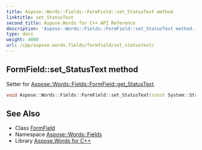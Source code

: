 ```yaml
---
title: Aspose::Words::Fields::FormField::set_StatusText method
linktitle: set_StatusText
second_title: Aspose.Words for C++ API Reference
description: 'Aspose::Words::Fields::FormField::set_StatusText method. Setter for Aspose::Words::Fields::FormField::get_StatusText in C++.'
type: docs
weight: 4000
url: /cpp/aspose.words.fields/formfield/set_statustext/
---
```

## FormField::set_StatusText method


Setter for [Aspose::Words::Fields::FormField::get_StatusText](../get_statustext/).

```cpp
void Aspose::Words::Fields::FormField::set_StatusText(const System::String &value)
```

## See Also

* Class [FormField](../)
* Namespace [Aspose::Words::Fields](../../)
* Library [Aspose.Words for C++](../../../)
